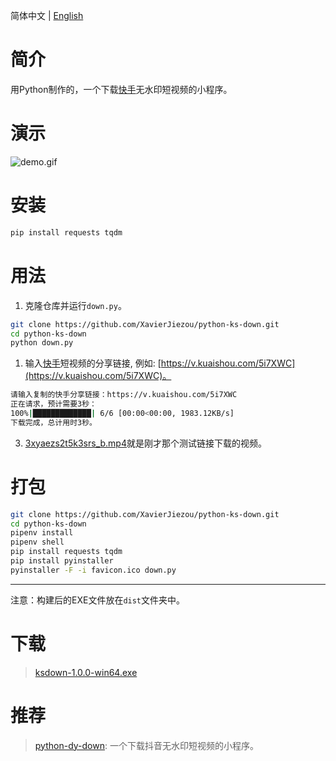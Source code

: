 简体中文 | [English](/README.md)
# 简介
用Python制作的，一个下载[快手](https://www.kuaishou.com/)无水印短视频的小程序。
# 演示
![demo.gif](/demo.gif) 
# 安装
```bash
pip install requests tqdm
```
# 用法
1. 克隆仓库并运行`down.py`。
```bash
git clone https://github.com/XavierJiezou/python-ks-down.git
cd python-ks-down
python down.py
```
1. 输入[快手](https://www.kuaishou.com/)短视频的分享链接, 例如: [https://v.kuaishou.com/5i7XWC](https://v.kuaishou.com/5i7XWC)。
```bash
请输入复制的快手分享链接：https://v.kuaishou.com/5i7XWC
正在请求，预计需要3秒：
100%|█████████████| 6/6 [00:00<00:00, 1983.12KB/s]
下载完成，总计用时3秒。
```
3. [3xyaezs2t5k3srs_b.mp4](3xyaezs2t5k3srs_b.mp4)就是刚才那个测试链接下载的视频。
# 打包
```bash
git clone https://github.com/XavierJiezou/python-ks-down.git
cd python-ks-down
pipenv install
pipenv shell
pip install requests tqdm
pip install pyinstaller
pyinstaller -F -i favicon.ico down.py
```
---
注意：构建后的EXE文件放在`dist`文件夹中。
# 下载
> [ksdown-1.0.0-win64.exe](https://github.com/XavierJiezou/python-ks-down/releases/download/1.0.0/ksdown-1.0.0-win64.exe)
# 推荐
> [python-dy-down](https://github.com/XavierJiezou/python-ks-down): 一个下载抖音无水印短视频的小程序。
